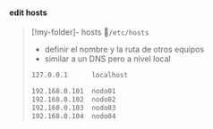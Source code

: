 
#### edit hosts

>[!my-folder]- hosts
>📁`/etc/hosts`
>
> - definir el nombre y la ruta de otros equipos
> - similar a un DNS pero a nivel local
>
>```bash
>127.0.0.1      localhost
>
>192.168.0.101  nodo01
>192.168.0.102  nodo02
>192.168.0.103  nodo03
>192.168.0.104  nodo04
>```